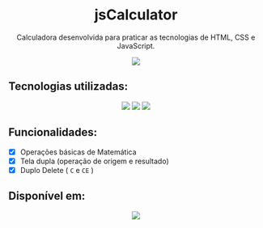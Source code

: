 <h1 align='center'>jsCalculator</h1>
<p align='center'> Calculadora desenvolvida para praticar as tecnologias de HTML, CSS e JavaScript.</p>
<div align='center'>
  <a href='https://edu-jscalculator.netlify.app/' target="_blank">
    <img src='https://user-images.githubusercontent.com/69221498/132135791-f3c0e9c0-9ebd-4b92-85d9-c7b34bd06273.png'/>
  </a>
</div>

## Tecnologias utilizadas:
<div align='center'>
  <img src='https://img.shields.io/badge/-HTML5-333333?style=flat&logo=HTML5&logoColor=E34F26'/>
  <img src='https://img.shields.io/badge/-CSS3-333333?style=flat&logo=CSS3&logoColor=1572B6'/>
  <img src='https://img.shields.io/badge/-JavaScript-333333?style=flat&logo=JavaScript&logoColor=F7DF1E'/>
</div>

## Funcionalidades:
- [X] Operações básicas de Matemática
- [X] Tela dupla (operação de origem e resultado)
- [X] Duplo Delete ( ```C``` e ```CE``` )

## Disponível em:
<div align='center'>
  <a href='https://edu-jscalculator.netlify.app/'>
    <img src='https://img.shields.io/badge/-Netlify-333333?style=flat&logo=Netlify&logoColor=00C7B7'/>
  </a>
</div>
